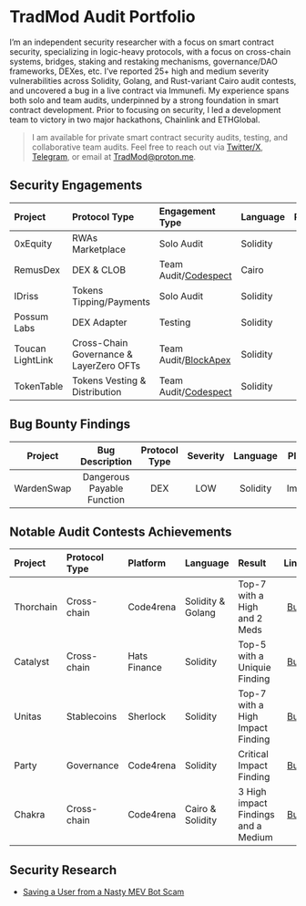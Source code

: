 # TradMod Audit Portfolio
I’m an independent security researcher with a focus on smart contract security, specializing in logic-heavy protocols, with a focus on cross-chain systems, bridges, staking and restaking mechanisms, governance/DAO frameworks, DEXes, etc. I’ve reported 25+ high and medium severity vulnerabilities across Solidity, Golang, and Rust-variant Cairo audit contests, and uncovered a bug in a live contract via Immunefi. My experience spans both solo and team audits, underpinned by a strong foundation in smart contract development. Prior to focusing on security, I led a development team to victory in two major hackathons, Chainlink and ETHGlobal. 

> I am available for private smart contract security audits, testing, and collaborative team audits.
Feel free to reach out via [Twitter/X](https://x.com/TheTradMod), [Telegram](https://t.me/TheTradMod), or email at [TradMod@proton.me](mailto:TradMod@proton.me).

## Security Engagements 
| Project | Protocol Type | Engagement Type | Language | Report |
|:-|:-|:-|:-|:-:|
| 0xEquity | RWAs Marketplace | Solo Audit | Solidity | [Link](https://github.com/TradMod/Security-Audits/blob/main/Audits/0xEquityAuditReport.md) |
| RemusDex | DEX & CLOB | Team Audit/[Codespect](https://codespect.net/) | Cairo | [Link](https://github.com/CODESPECT-security/audit-reports/blob/main/004_CODESPECT_REMUSDEX_AUDIT.pdf) |
| IDriss | Tokens Tipping/Payments | Solo Audit | Solidity | [Link](https://github.com/TradMod/Security-Audits/blob/main/Audits/IDrissAuditFindings.md) |
| Possum Labs | DEX Adapter | Testing | Solidity | [Link](https://github.com/TradMod/Security-Audits/blob/main/Testing/PossumLabsTestingReport.md) |
| Toucan LightLink | Cross-Chain Governance & LayerZero OFTs | Team Audit/[BlockApex](https://blockapex.io/) | Solidity | [Link](https://github.com/BlockApex/Audit-Reports) |
| TokenTable | Tokens Vesting & Distribution | Team Audit/[Codespect](https://codespect.net/) | Solidity | [Link](https://github.com/CODESPECT-security/audit-reports/blob/main/013_CODESPECT_TOKENTABLE_UNLOCKERV2_EVM.pdf) |

## Bug Bounty Findings
| Project | Bug Description | Protocol Type | Severity | Language | Platform | Report |
|:-:|:-:|:-:|:-:|:-:|:-:|:-:|
| WardenSwap | Dangerous Payable Function | DEX | LOW | Solidity | Immunefi | [Details](https://github.com/TradMod/Security-Audits/blob/main/BugBounty/WardenSwapBugReport.md) |

## Notable Audit Contests Achievements
| Project | Protocol Type | Platform | Language | Result | Links |
|:-|:-|:-|:-|:-|:-:|
| Thorchain | Cross-chain | Code4rena | Solidity & Golang | Top-7 with a High and 2 Meds | [Bug](https://github.com/code-423n4/2024-06-thorchain-findings/issues/17) | 
| Catalyst | Cross-chain | Hats Finance | Solidity | Top-5 with a Uniquie Finding | [Bug](https://github.com/hats-finance/Catalyst-Exchange-0x3026c1ea29bf1280f99b41934b2cb65d053c9db4/issues/11) | 
| Unitas | Stablecoins | Sherlock | Solidity | Top-7 with a High Impact Finding | [Bug](https://github.com/sherlock-audit/2023-04-unitasprotocol-judging/issues/105) | 
| Party | Governance | Code4rena | Solidity | Critical Impact Finding | [Bug](https://github.com/code-423n4/2023-10-party-findings/issues/370) | 
| Chakra | Cross-chain | Code4rena | Cairo & Solidity | 3 High impact Findings and a Medium | [Bug](https://github.com/code-423n4/2024-08-chakra-findings/issues/84) | 

## Security Research 
- [Saving a User from a Nasty MEV Bot Scam](https://x.com/TheTradMod/status/1925686910594249177) 